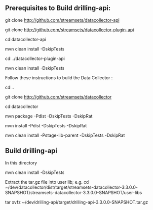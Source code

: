 ## Prerequisites to Build drilling-api:

git clone http://github.com/streamsets/datacollector-api

git clone http://github.com/streamsets/datacollector-plugin-api

cd datacollector-api

mvn clean install -DskipTests

cd ../datacollector-plugin-api

mvn clean install -DskipTests


Follow these instructions to build the Data Collector :

cd ..

git clone http://github.com/streamsets/datacollector

cd datacollector

mvn package -Pdist -DskipTests -DskipRat

mvn install -Pdist -DskipTests -DskipRat

mvn clean install -Pstage-lib-parent -DskipTests -DskipRat


## Build drilling-api

In this directory

mvn clean install -DskipTests

Extract the tar.gz file into user lib; e.g.
cd ~/dev/datacollector/dist/target/streamsets-datacollector-3.3.0.0-SNAPSHOT/streamsets-datacollector-3.3.0.0-SNAPSHOT/user-libs

tar xvfz ~/dev/drilling-api/target/drilling-api-3.3.0.0-SNAPSHOT.tar.gz

